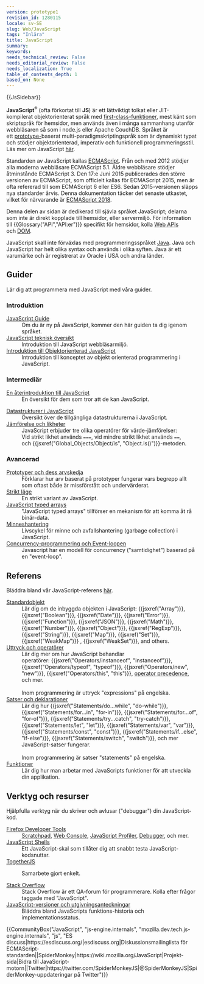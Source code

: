 ```yaml
---
version: prototype1
revision_id: 1280115
locale: sv-SE
slug: Web/JavaScript
tags: "Inlära"
title: JavaScript
summary: 
keywords: 
needs_technical_review: False
needs_editorial_review: False
needs_localization: True
table_of_contents_depth: 1
based_on: None
---
```

<div>{{JsSidebar}}</div>

<p class="summary"><strong>JavaScript</strong><sup>®</sup> (ofta förkortat till&nbsp;<strong>JS</strong>) är ett&nbsp;lättviktigt&nbsp;tolkat eller JIT-kompilerat&nbsp;objektorienterat språk med&nbsp;<a href="https://en.wikipedia.org/wiki/First-class_functions" title="https://en.wikipedia.org/wiki/First-class_functions">first-class-funktioner</a>, mest känt som skriptspråk för hemsidor, men används även i många sammanhang utanför webbläsaren&nbsp;så som i node.js eller Apache CouchDB. Språket är ett&nbsp;<a class="mw-redirect" href="https://en.wikipedia.org/wiki/Prototype-based_programming" title="Prototype-based">prototype-</a>baserat&nbsp;multi-paradigmskriptingspråk som är dynamiskt typat och stödjer&nbsp;objektorienterad, imperativ&nbsp;och funktionell&nbsp;programmeringsstil. Läs mer om JavaScript&nbsp;<a href="https://developer.mozilla.org/en-US/docs/Web/JavaScript/About_JavaScript">här</a>.</p>

<p>Standarden av JavaScript kallas&nbsp;<a href="/en-US/docs/JavaScript/Language_Resources">ECMAScript</a>. Från och med 2012 stödjer alla moderna webbläsare ECMAScript 5.1. Äldre webbläsare stödjer åtminstånde&nbsp;ECMAScript 3. Den 17:e Juni 2015 publicerades den större versionen av ECMAScript, som&nbsp;officielt kallas för ECMAScript 2015, men är ofta refererad till som ECMAScript 6 eller ES6. Sedan 2015-versionen släpps nya standarder årvis. Denna dokumentation täcker det&nbsp;senaste utkastet, vilket för närvarande är&nbsp;<a href="https://tc39.github.io/ecma262/">ECMAScript 2018</a>.</p>

<p>Denna delen av sidan är dedikerad till sjävla språket JavaScript;&nbsp;delarna som inte är direkt kopplade till hemsidor, eller servermiljö. För information till&nbsp;{{Glossary("API","API:er")}} specifikt för hemsidor, kolla&nbsp;<a href="/en-US/docs/Web/API">Web APIs</a> och&nbsp;<a href="/en-US/docs/Glossary/DOM">DOM</a>.</p>

<p>JavaScript skall inte förväxlas med programmeringsspråket&nbsp;<a href="https://en.wikipedia.org/wiki/Java_(programming_language)">Java</a>. Java och JavaScript har helt olika syntax och används i olika syften.&nbsp;Java är ett varumärke och är registrerat av Oracle i USA&nbsp;och&nbsp;andra länder.</p>

<div class="column-container">
<div class="column-half">
<h2 id="Tutorials">Guider</h2>

<p>Lär dig att programmera med JavaScript med våra guider.</p>

<h3 id="Introduktion">Introduktion</h3>

<dl>
 <dt><a href="https://developer.mozilla.org/en-US/docs/Web/JavaScript/Guide">JavaScript Guide</a></dt>
 <dd>Om du är ny på JavaScript, kommer den här guiden ta dig igenom språket.</dd>
 <dt><a href="/en-US/docs/Web/JavaScript/JavaScript_technologies_overview">JavaScript teknisk översikt</a></dt>
 <dd>Introduktion till JavaScript webbläsarmiljö.</dd>
 <dt><a href="https://developer.mozilla.org/en-US/docs/Web/JavaScript/Introduction_to_Object-Oriented_JavaScript">Introduktion till Objektorienterad JavaScript</a></dt>
 <dd>Introduktion till&nbsp;konceptet av objekt orienterad programmering i JavaScript.</dd>
</dl>

<h3 id="Medioker">Intermediär</h3>

<dl>
 <dt><a href="/en-US/docs/Web/JavaScript/A_re-introduction_to_JavaScript">En återintroduktion till JavaScript</a></dt>
 <dd>En översikt för dem som tror att de kan JavaScript.</dd>
</dl>

<dl>
 <dt><a href="https://developer.mozilla.org/en-US/docs/Web/JavaScript/Data_structures">Datastrukturer i JavaScript</a></dt>
 <dd>Översikt över&nbsp;de tillgängliga datastrukturerna i JavaScript.</dd>
 <dt><a href="/sv-SE/docs//Web/JavaScript/Equality_comparisons_and_sameness">Jämförelse och likheter</a></dt>
 <dd>JavaScript erbjuder tre olika operatörer för värde-jämförelser: Vid&nbsp;strikt likhet används&nbsp;<code>===</code>, vid mindre strikt likhet används&nbsp;<code>==</code>, och&nbsp;{{jsxref("Global_Objects/Object/is", "Object.is()")}}-metoden.</dd>
</dl>

<h3 id="Avancerad">Avancerad</h3>

<dl>
 <dt><a href="/en-US/docs/Web/JavaScript/Inheritance_and_the_prototype_chain">Prototyper och dess arvskedja</a></dt>
 <dd>Förklarar hur arv baserat på prototyper fungerar vars begrepp allt som oftast både är missförstått och undervärderat.</dd>
 <dt><a href="/en-US/docs/Web/JavaScript/Reference/Strict_mode">Strikt läge</a></dt>
 <dd>En strikt variant av&nbsp;JavaScript.</dd>
 <dt><a href="https://developer.mozilla.org/en-US/docs/Web/JavaScript/Typed_arrays">JavaScript typed arrays</a></dt>
 <dd>"JavaScript typed arrays" tillförser en mekanism för att komma åt rå binär-data.</dd>
 <dt><a href="https://developer.mozilla.org/en-US/docs/Web/JavaScript/Memory_Management">Minneshantering</a></dt>
 <dd>Livscykel för minne och avfallshantering (garbage collection) i JavaScript.</dd>
 <dt><a href="/en-US/docs/Web/JavaScript/EventLoop">Concurrency-programmering och Event-loopen</a></dt>
 <dd>Javascript har en modell för concurrency ("samtidighet") baserad på en "event-loop".</dd>
</dl>
</div>

<div class="column-half">
<h2 id="Reference">Referens</h2>

<p>Bläddra bland vår JavaScript-referens&nbsp;<a href="/en-US/docs/Web/JavaScript/Reference">här</a>.</p>

<dl>
 <dt><a href="/en-US/docs/Web/JavaScript/Reference/Global_Objects">Standardobjekt</a></dt>
 <dd>Lär dig om de inbyggda objekten i JavaScript:&nbsp;{{jsxref("Array")}}, {{jsxref("Boolean")}}, {{jsxref("Date")}}, {{jsxref("Error")}}, {{jsxref("Function")}}, {{jsxref("JSON")}}, {{jsxref("Math")}}, {{jsxref("Number")}}, {{jsxref("Object")}}, {{jsxref("RegExp")}}, {{jsxref("String")}}, {{jsxref("Map")}}, {{jsxref("Set")}}, {{jsxref("WeakMap")}} , {{jsxref("WeakSet")}}, and others.</dd>
 <dt><a href="/en-US/docs/Web/JavaScript/Reference/Operators">Uttryck och operatörer</a></dt>
 <dd>Lär dig mer om hur JavaScript behandlar operatörer:&nbsp;{{jsxref("Operators/instanceof", "instanceof")}}, {{jsxref("Operators/typeof", "typeof")}}, {{jsxref("Operators/new", "new")}}, {{jsxref("Operators/this", "this")}}, <a href="/en-US/docs/Web/JavaScript/Reference/Operators/Operator_Precedence">operator precedence</a>, och mer.<br />
 <br />
 Inom programmering är uttryck "expressions" på engelska.</dd>
 <dt><a href="/en-US/docs/Web/JavaScript/Reference">Satser och deklarationer</a></dt>
 <dd>Lär dig hur {{jsxref("Statements/do...while", "do-while")}}, {{jsxref("Statements/for...in", "for-in")}}, {{jsxref("Statements/for...of", "for-of")}}, {{jsxref("Statements/try...catch", "try-catch")}}, {{jsxref("Statements/let", "let")}}, {{jsxref("Statements/var", "var")}}, {{jsxref("Statements/const", "const")}}, {{jsxref("Statements/if...else", "if-else")}}, {{jsxref("Statements/switch", "switch")}}, och mer JavaScript-satser fungerar.<br />
 <br />
 Inom programmering är satser "statements" på engelska.</dd>
 <dt><a href="/en-US/docs/Web/JavaScript/Reference/Functions">Funktioner</a></dt>
 <dd>Lär dig hur man arbetar med JavaScripts funktioner för att utveckla din applikation.</dd>
</dl>

<h2 id="Verktyg_och_resurser">Verktyg och resurser</h2>

<p>Hjälpfulla verktyg när du skriver och avlusar ("debuggar") din JavaScript-kod.</p>

<dl>
 <dt><a href="/en-US/docs/Tools">Firefox Developer Tools</a></dt>
 <dd><a href="/en-US/docs/Tools/Scratchpad">Scratchpad</a>, <a href="/en-US/docs/Tools/Web_Console">Web Console</a>, <a href="/en-US/docs/Tools/Profiler">JavaScript Profiler</a>, <a href="/en-US/docs/Tools/Debugger">Debugger</a>, och mer.</dd>
 <dt><a href="/en-US/docs/Web/JavaScript/Shells">JavaScript Shells</a></dt>
 <dd>Ett JavaScript-skal som tillåter dig att snabbt testa JavaScript-kodsnuttar.</dd>
 <dt><a href="https://togetherjs.com/">TogetherJS</a></dt>
 <dd>
 <p>Samarbete gjort enkelt.</p>
 </dd>
 <dt><a href="http://stackoverflow.com/questions/tagged/javascript">Stack Overflow</a></dt>
 <dd>Stack Overflow är ett QA-forum för programmerare. Kolla efter frågor taggade med "JavaScript".</dd>
 <dt><a href="/en-US/docs/Web/JavaScript/New_in_JavaScript">JavaScript-versioner&nbsp;och&nbsp;utgivningsanteckningar</a></dt>
 <dd>Bläddra bland JavaScripts funktions-historia och implementationsstatus.</dd>
</dl>
</div>
</div>

<p>{{CommunityBox("JavaScript", "js-engine.internals", "mozilla.dev.tech.js-engine.internals", "js", "ES discuss|https://esdiscuss.org/|esdiscuss.org|Diskussionsmailinglista för ECMAScript-standarden||SpiderMonkey|https://wiki.mozilla.org/JavaScript|Projekt-sida|Bidra till JavaScript-motorn||Twitter|https://twitter.com/SpiderMonkeyJS|@SpiderMonkeyJS|SpiderMonkey-uppdateringar&nbsp;på&nbsp;Twitter")}}</p>

